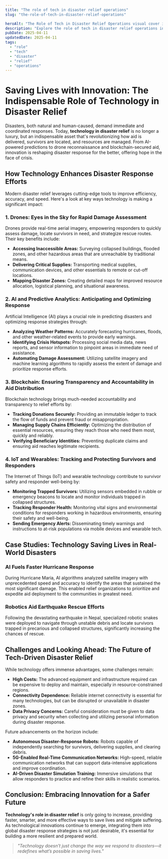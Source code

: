 ```yaml
---
title: "The role of tech in disaster relief operations"
slug: "the-role-of-tech-in-disaster-relief-operations"

heroAlt: "The Role of Tech in Disaster Relief Operations visual cover image"
description: "Explore the role of tech in disaster relief operations in this detailed guide, offering insights, strategies, and practical tips to enhance your understanding and application of the topic."
pubDate: 2025-04-11
updatedDate: 2025-04-11
tags:
  - "role"
  - "tech"
  - "disaster"
  - "relief"
  - "operations"
---
```


# Saving Lives with Innovation: The Indispensable Role of Technology in Disaster Relief

Disasters, both natural and human-caused, demand immediate and coordinated responses. Today, **technology in disaster relief** is no longer a luxury, but an indispensable asset that's revolutionizing how aid is delivered, survivors are located, and resources are managed. From AI-powered predictions to drone reconnaissance and blockchain-secured aid, innovation is reshaping disaster response for the better, offering hope in the face of crisis.

## How Technology Enhances Disaster Response Efforts

Modern disaster relief leverages cutting-edge tools to improve efficiency, accuracy, and speed. Here's a look at key ways technology is making a significant impact:

### 1. Drones: Eyes in the Sky for Rapid Damage Assessment

Drones provide real-time aerial imagery, empowering responders to quickly assess damage, locate survivors in need, and strategize rescue routes. Their key benefits include:

- **Accessing Inaccessible Areas:** Surveying collapsed buildings, flooded zones, and other hazardous areas that are unreachable by traditional means.
- **Delivering Critical Supplies:** Transporting medical supplies, communication devices, and other essentials to remote or cut-off locations.
- **Mapping Disaster Zones:** Creating detailed maps for improved resource allocation, logistical planning, and situational awareness.

### 2. AI and Predictive Analytics: Anticipating and Optimizing Response

Artificial Intelligence (AI) plays a crucial role in predicting disasters and optimizing response strategies through:

- **Analyzing Weather Patterns:** Accurately forecasting hurricanes, floods, and other weather-related events to provide early warnings.
- **Identifying Crisis Hotspots:** Processing social media data, news reports, and sensor information to pinpoint areas in immediate need of assistance.
- **Automating Damage Assessment:** Utilizing satellite imagery and machine learning algorithms to rapidly assess the extent of damage and prioritize response efforts.

### 3. Blockchain: Ensuring Transparency and Accountability in Aid Distribution

Blockchain technology brings much-needed accountability and transparency to relief efforts by:

- **Tracking Donations Securely:** Providing an immutable ledger to track the flow of funds and prevent fraud or misappropriation.
- **Managing Supply Chains Efficiently:** Optimizing the distribution of essential resources, ensuring they reach those who need them most, quickly and reliably.
- **Verifying Beneficiary Identities:** Preventing duplicate claims and ensuring aid reaches legitimate recipients.

### 4. IoT and Wearables: Tracking and Protecting Survivors and Responders

The Internet of Things (IoT) and wearable technology contribute to survivor safety and responder well-being by:

- **Monitoring Trapped Survivors:** Utilizing sensors embedded in rubble or emergency beacons to locate and monitor individuals trapped in collapsed structures.
- **Tracking Responder Health:** Monitoring vital signs and environmental conditions for responders working in hazardous environments, ensuring their safety and well-being.
- **Sending Emergency Alerts:** Disseminating timely warnings and instructions to at-risk populations via mobile devices and wearable tech.

## Case Studies: Technology Saving Lives in Real-World Disasters

### AI Fuels Faster Hurricane Response

During Hurricane Maria, AI algorithms analyzed satellite imagery with unprecedented speed and accuracy to identify the areas that sustained the most significant damage. This enabled relief organizations to prioritize and expedite aid deployment to the communities in greatest need.

### Robotics Aid Earthquake Rescue Efforts

Following the devastating earthquake in Nepal, specialized robotic snakes were deployed to navigate through unstable debris and locate survivors trapped in precarious and collapsed structures, significantly increasing the chances of rescue.

## Challenges and Looking Ahead: The Future of Tech-Driven Disaster Relief

While technology offers immense advantages, some challenges remain:

- **High Costs:** The advanced equipment and infrastructure required can be expensive to deploy and maintain, especially in resource-constrained regions.
- **Connectivity Dependence:** Reliable internet connectivity is essential for many technologies, but can be disrupted or unavailable in disaster zones.
- **Data Privacy Concerns:** Careful consideration must be given to data privacy and security when collecting and utilizing personal information during disaster response.

Future advancements on the horizon include:

- **Autonomous Disaster-Response Robots:** Robots capable of independently searching for survivors, delivering supplies, and clearing debris.
- **5G-Enabled Real-Time Communication Networks:** High-speed, reliable communication networks that can support data-intensive applications and improve coordination.
- **AI-Driven Disaster Simulation Training:** Immersive simulations that allow responders to practice and refine their skills in realistic scenarios.

## Conclusion: Embracing Innovation for a Safer Future

**Technology's role in disaster relief** is only going to increase, providing faster, smarter, and more effective ways to save lives and mitigate suffering. As technological innovations continue to emerge, integrating them into global disaster response strategies is not just desirable, it's essential for building a more resilient and prepared world.

> _"Technology doesn’t just change the way we respond to disasters—it redefines what’s possible in saving lives."_
